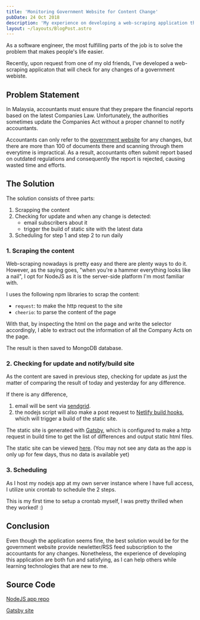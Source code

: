 ```yaml
---
title: 'Monitoring Government Website for Content Change'
pubDate: 24 Oct 2018
description: 'My experience on developing a web-scraping application that will notify subscribers for any changes of a government website'
layout: ~/layouts/BlogPost.astro
---
```


As a software engineer, the most fulfilling parts of the job is to solve the problem that makes people's life easier.

Recently, upon request from one of my old friends, I've developed a web-scraping applicaton that will check for any changes of a government webiste.

## Problem Statement

In Malaysia, accountants must ensure that they prepare the financial reports based on the latest Companies Law. Unfortunately, the authorities sometimes update the Companies Act without a proper channel to notify accountants.

Accountants can only refer to the [government website][ssm] for any changes, but there are more than 100 of documents there and scanning through them everytime is impractical. As a result, accountants often submit report based on outdated regulations and consequently the report is rejected, causing wasted time and efforts.

## The Solution

The solution consists of three parts:

1.  Scrapping the content
2.  Checking for update and when any change is detected:
    - email subscribers about it
    - trigger the build of static site with the latest data
3.  Scheduling for step 1 and step 2 to run daily

### 1. Scraping the content

Web-scraping nowadays is pretty easy and there are plenty ways to do it. However, as the saying goes, "when you're a hammer everything looks like a nail", I opt for NodeJS as it is the server-side platform I'm most familiar with.

I uses the following npm libraries to scrap the content:

- `request`: to make the http request to the site
- `cheerio`: to parse the content of the page

With that, by inspecting the html on the page and write the selector accordingly, I able to extract out the information of all the Company Acts on the page.

The result is then saved to MongoDB database.

### 2. Checking for update and notify/build site

As the content are saved in previous step, checking for update as just the matter of comparing the result of today and yesterday for any difference.

If there is any difference,

1.  email will be sent via [sendgrid][sendgrid].
2.  the nodejs script will also make a post request to [Netlify build hooks][netlify-build-hooks], which will trigger a build of the static site.

The static site is generated with [Gatsby][gatsby], which is configured to make a http request in build time to get the list of differences and output static html files.

The static site can be viewed [here][ssm-update]. (You may not see any data as the app is only up for few days, thus no data is available yet)

### 3. Scheduling

As I host my nodejs app at my own server instance where I have full access, I utilize unix crontab to schedule the 2 steps.

This is my first time to setup a crontab myself, I was pretty thrilled when they worked! :)

## Conclusion

Even though the application seems fine, the best solution would be for the government website provide newletter/RSS feed subscription to the accountants for any changes. Nonetheless, the experience of developing this application are both fun and satisfying, as I can help others while learning technologies that are new to me.

## Source Code

[NodeJS app repo](https://github.com/malcolm-kee/msia-company-act-change)

[Gatsby site](https://github.com/malcolm-kee/ssm-update)

[sendgrid]: https://sendgrid.com/
[netlify-build-hooks]: https://www.netlify.com/docs/webhooks/
[gatsby]: https://www.gatsbyjs.org/
[ssm]: http://www.ssm.com.my/Pages/Legal_Framework/Companies-Act-2016.aspx
[ssm-update]: https://ssm-update.netlify.com/
